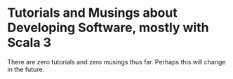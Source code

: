 # Tutorials and Musings about Developing Software, mostly with Scala 3

There are zero tutorials and zero musings thus far.  Perhaps this will change in the future.
